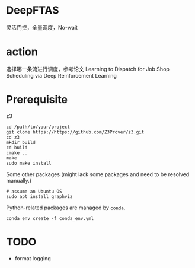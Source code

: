 # DeepFTAS

灵活门控，全量调度，No-wait

# action

选择哪一条流进行调度，参考论文 
Learning to Dispatch for Job Shop Scheduling via Deep Reinforcement Learning

# Prerequisite

z3

```shell
cd /path/to/your/project
git clone https://https://github.com/Z3Prover/z3.git
cd z3
mkdir build
cd build
cmake ..
make 
sudo make install
```

Some other packages (might lack some packages and need to be resolved manually.)

```shell
# assume an Ubuntu OS
sudo apt install graphviz
```

Python-related packages are managed by `conda`.

```shell
conda env create -f conda_env.yml
```

# TODO

* format logging